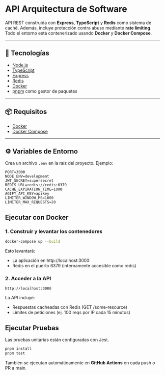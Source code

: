 # API Arquitectura de Software

API REST construida con **Express**, **TypeScript** y **Redis** como sistema de caché. Además, incluye protección contra abuso mediante **rate limiting**. Todo el entorno está contenerizado usando **Docker** y **Docker Compose**.

---

## 🧱 Tecnologías

- [Node.js](https://nodejs.org/)
- [TypeScript](https://www.typescriptlang.org/)
- [Express](https://expressjs.com/)
- [Redis](https://redis.io/)
- [Docker](https://www.docker.com/)
- [pnpm](https://pnpm.io/) como gestor de paquetes

---

## 📦 Requisitos

- [Docker](https://docs.docker.com/get-docker/)
- [Docker Compose](https://docs.docker.com/compose/)

---

## ⚙️ Variables de Entorno

Crea un archivo `.env` en la raíz del proyecto. Ejemplo:

```env
PORT=3000
NODE_ENV=development
JWT_SECRET=supersecret
REDIS_URL=redis://redis:6379
CACHE_EXPIRATION_TIME=1000
AGIFY_API_KEY=apikey
LIMITER_WINDOW_MS=1000
LIMITER_MAX_REQUESTS=20
```

## Ejecutar con Docker

### 1. Construir y levantar los contenedores

```bash
docker-compose up --build
```

Esto levantará:

- La aplicación en http://localhost:3000
- Redis en el puerto 6379 (internamente accesible como redis)

### 2. Acceder a la API

```
http://localhost:3000
```

La API incluye:

- Respuestas cacheadas con Redis (GET /some-resource)
- Límites de peticiones (ej. 100 reqs por IP cada 15 minutos)

## Ejecutar Pruebas

Las pruebas unitarias están configuradas con Jest.

```bash
pnpm install
pnpm test
```

También se ejecutan automáticamente en **GitHub Actions** en cada push o PR a main.
